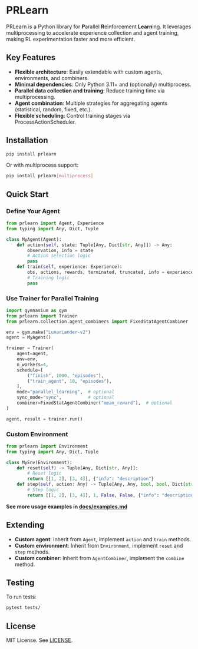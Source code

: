 # PRLearn

PRLearn is a Python library for **P**arallel **R**einforcement **Learn**ing. It leverages multiprocessing to accelerate experience collection and agent training, making RL experimentation faster and more efficient.

## Key Features

- **Flexible architecture**: Easily extendable with custom agents, environments, and combiners.
- **Minimal dependencies**: Only Python 3.11+ and (optionally) multiprocess.
- **Parallel data collection and training**: Reduce training time via multiprocessing.
- **Agent combination**: Multiple strategies for aggregating agents (statistical, random, fixed, etc.).
- **Flexible scheduling**: Control training stages via ProcessActionScheduler.


## Installation

```sh
pip install prlearn
```
Or with multiprocess support:
```sh
pip install prlearn[multiprocess]
```

## Quick Start

### Define Your Agent

```python
from prlearn import Agent, Experience
from typing import Any, Dict, Tuple

class MyAgent(Agent):
    def action(self, state: Tuple[Any, Dict[str, Any]]) -> Any:
        observation, info = state
        # Action selection logic
        pass
    def train(self, experience: Experience):
        obs, actions, rewards, terminated, truncated, info = experience.get()
        # Training logic
        pass
```

### Use Trainer for Parallel Training

```python
import gymnasium as gym
from prlearn import Trainer
from prlearn.collection.agent_combiners import FixedStatAgentCombiner

env = gym.make("LunarLander-v2")
agent = MyAgent()

trainer = Trainer(
    agent=agent,
    env=env,
    n_workers=4,
    schedule=[
        ("finish", 1000, "episodes"),
        ("train_agent", 10, "episodes"),
    ],
    mode="parallel_learning",  # optional
    sync_mode="sync",          # optional
    combiner=FixedStatAgentCombiner("mean_reward"),  # optional
)

agent, result = trainer.run()
```

### Custom Environment

```python
from prlearn import Environment
from typing import Any, Dict, Tuple

class MyEnv(Environment):
    def reset(self) -> Tuple[Any, Dict[str, Any]]:
        # Reset logic
        return [[1, 2], [3, 4]], {"info": "description"}
    def step(self, action: Any) -> Tuple[Any, Any, bool, bool, Dict[str, Any]]:
        # Step logic
        return [[1, 2], [3, 4]], 1, False, False, {"info": "description"}
```

**See more usage examples in [docs/examples.md](https://github.com/exsandebest/prlearn/blob/master/docs/examples.md)**


## Extending

- **Custom agent**: Inherit from `Agent`, implement `action` and `train` methods.
- **Custom environment**: Inherit from `Environment`, implement `reset` and `step` methods.
- **Custom combiner**: Inherit from `AgentCombiner`, implement the `combine` method.


## Testing

To run tests:
```sh
pytest tests/
```

## License

MIT License. See [LICENSE](https://github.com/exsandebest/prlearn/blob/master/LICENSE).

